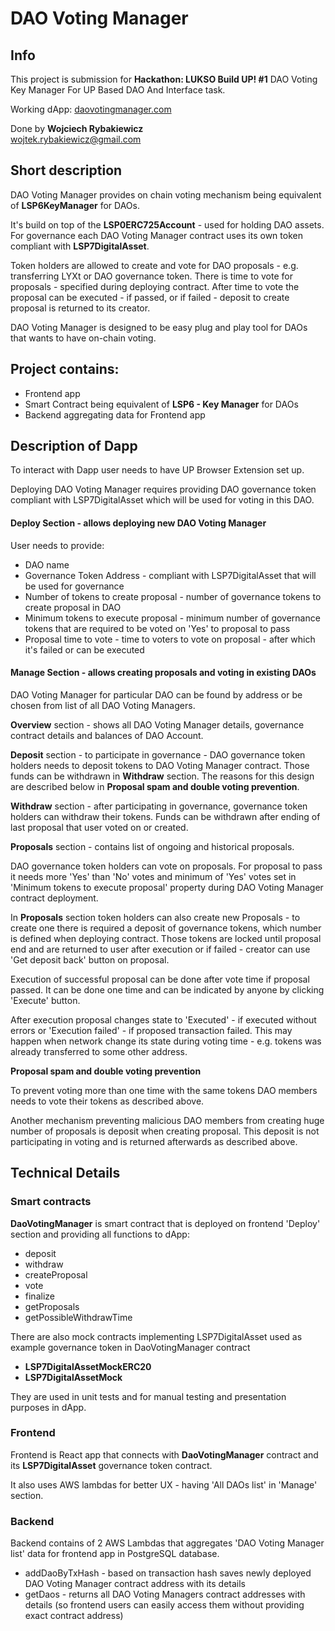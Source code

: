 # DAO Voting Manager

## Info

This project is submission for **Hackathon: LUKSO Build UP! #1** DAO Voting Key Manager For UP Based DAO And Interface
task.

Working dApp:  [daovotingmanager.com](https://www.daovotingmanager.com/)

Done by **Wojciech Rybakiewicz** \
wojtek.rybakiewicz@gmail.com

## Short description

DAO Voting Manager provides on chain voting mechanism being equivalent of **LSP6KeyManager** for DAOs.

It's build on top of the **LSP0ERC725Account** - used for holding DAO assets. For governance each DAO Voting Manager
contract uses its own token compliant with **LSP7DigitalAsset**.

Token holders are allowed to create and vote for DAO proposals - e.g. transferring LYXt or DAO governance token. There
is time to vote for proposals - specified during deploying contract. After time to vote the proposal can be executed -
if passed, or if failed - deposit to create proposal is returned to its creator.

DAO Voting Manager is designed to be easy plug and play tool for DAOs that wants to have on-chain voting.

## Project contains:

- Frontend app
- Smart Contract being equivalent of **LSP6 - Key Manager** for DAOs
- Backend aggregating data for Frontend app

## Description of Dapp

To interact with Dapp user needs to have UP Browser Extension set up.

Deploying DAO Voting Manager requires providing DAO governance token compliant with LSP7DigitalAsset which will be used
for voting in this DAO.

#### Deploy Section - allows deploying new DAO Voting Manager

User needs to provide:

- DAO name
- Governance Token Address - compliant with LSP7DigitalAsset that will be used for governance
- Number of tokens to create proposal - number of governance tokens to create proposal in DAO
- Minimum tokens to execute proposal - minimum number of governance tokens that are required to be voted on 'Yes' to
  proposal to pass
- Proposal time to vote - time to voters to vote on proposal - after which it's failed or can be executed

#### Manage Section - allows creating proposals and voting in existing DAOs

DAO Voting Manager for particular DAO can be found by address or be chosen from list of all DAO Voting Managers.

**Overview** section - shows all DAO Voting Manager details, governance contract details and balances of DAO Account.

**Deposit** section - to participate in governance - DAO governance token holders needs to deposit tokens to DAO Voting
Manager contract. Those funds can be withdrawn in **Withdraw** section. The reasons for this design are described below
in **Proposal spam and double voting prevention**.

**Withdraw** section - after participating in governance, governance token holders can withdraw their tokens. Funds can
be withdrawn after ending of last proposal that user voted on or created.

**Proposals** section - contains list of ongoing and historical proposals.

DAO governance token holders can vote on proposals. For proposal to pass it needs more 'Yes' than 'No' votes and minimum
of 'Yes' votes set in 'Minimum tokens to execute proposal' property during DAO Voting Manager contract deployment.

In **Proposals** section token holders can also create new Proposals - to create one there is required a deposit of
governance tokens, which number is defined when deploying contract. Those tokens are locked until proposal end and are
returned to user after execution or if failed - creator can use 'Get deposit back' button on proposal.

Execution of successful proposal can be done after vote time if proposal passed. It can be done one time and can be
indicated by anyone by clicking 'Execute' button.

After execution proposal changes state to 'Executed' - if executed without errors or 'Execution failed' - if proposed
transaction failed. This may happen when network change its state during voting time - e.g. tokens was already
transferred to some other address.

**Proposal spam and double voting prevention**

To prevent voting more than one time with the same tokens DAO members needs to vote their tokens as described above.

Another mechanism preventing malicious DAO members from creating huge number of proposals is deposit when creating
proposal. This deposit is not participating in voting and is returned afterwards as described above.

## Technical Details

### Smart contracts

**DaoVotingManager** is smart contract that is deployed on frontend 'Deploy' section and providing all functions to
dApp:

- deposit
- withdraw
- createProposal
- vote
- finalize
- getProposals
- getPossibleWithdrawTime

There are also mock contracts implementing LSP7DigitalAsset used as example governance token in DaoVotingManager
contract

- **LSP7DigitalAssetMockERC20**
- **LSP7DigitalAssetMock**

They are used in unit tests and for manual testing and presentation purposes in dApp.

### Frontend

Frontend is React app that connects with **DaoVotingManager** contract and its **LSP7DigitalAsset** governance token
contract.

It also uses AWS lambdas for better UX - having 'All DAOs list' in 'Manage' section.

### Backend

Backend contains of 2 AWS Lambdas that aggregates 'DAO Voting Manager list' data for frontend app in PostgreSQL
database.

- addDaoByTxHash - based on transaction hash saves newly deployed DAO Voting Manager contract address with its details
- getDaos - returns all DAO Voting Managers contract addresses with details (so frontend users can easily access them without
  providing exact contract address)
